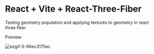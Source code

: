 # React + Vite + React-Three-Fiber

Testing geometry population and applying textures to geometry in react three fiber

Preview:

![ezgif-5-66ec3175ec](https://github.com/cark316/mercury-asteroid-r3f/assets/134771426/3af98a47-0d74-46d1-8737-e6b81983665e)

